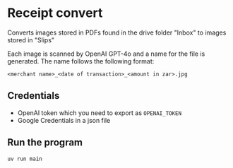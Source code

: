 # Receipt convert

Converts images stored in PDFs found in the drive folder "Inbox" to images stored in "Slips"

Each image is scanned by OpenAI GPT-4o and a name for the file is generated. The name follows the following format:

`<merchant name>_<date of transaction>_<amount in zar>.jpg`

## Credentials
* OpenAI token which you need to export as `OPENAI_TOKEN`
* Google Credentials in a json file

## Run the program

```bash
uv run main
```
